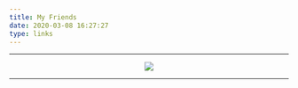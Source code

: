 ```yaml
---
title: My Friends
date: 2020-03-08 16:27:27
type: links
---
```

------

<div align=center> <img src="https://timgsa.baidu.com/timg?image&quality=80&size=b9999_10000&sec=1558956326532&di=82cc9907fc903cfb978a35206986d3f6&imgtype=0&src=http%3A%2F%2Fimg.mp.itc.cn%2Fupload%2F20160809%2F31283a3e2d7f411492d3fb27297180ec_th.jpg" /> 
</div>

------

<!-- 60198 -->
<!-- require APlayer -->
<link rel="stylesheet" href="https://cdn.jsdelivr.net/npm/aplayer/dist/APlayer.min.css">

<script src="https://cdn.jsdelivr.net/npm/aplayer/dist/APlayer.min.js"></script>
<!-- require MetingJS -->
<script src="https://cdn.jsdelivr.net/npm/meting@2/dist/Meting.min.js"></script>
<meting-js
	server="netease"
	type="playlist"
	id="393355235"
	autoplay="true"
	order="random">
</meting-js>